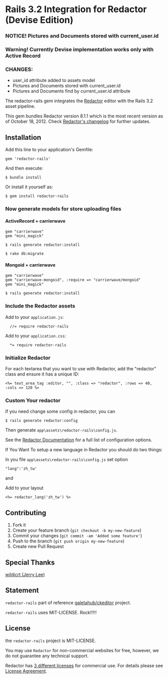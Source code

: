 # Rails 3.2 Integration for Redactor (Devise Edition)

### NOTICE! Pictures and Documents stored with current_user.id
### Warning! Currently Devise implementation works only with Active Record
### CHANGES:
  - user_id attribute added to assets model
  - Pictures and Documents stored with current_user.id
  - Pictures and Documents find by current_user.id attribute

The redactor-rails gem integrates the [Redactor](http://redactorjs.com/) editor with the Rails 3.2 asset pipeline.

This gem bundles Redactor version 8.1.1 which is the most recent version as of October 18, 2012. Check [Redactor's changelog](http://imperavi.com/redactor/log/) for further updates.

## Installation

Add this line to your application's Gemfile:

    gem 'redactor-rails'

And then execute:

    $ bundle install

Or install it yourself as:

    $ gem install redactor-rails

### Now generate models for store uploading files

#### ActiveRecord + carrierwave

    gem "carrierwave"
    gem "mini_magick"

    $ rails generate redactor:install

    $ rake db:migrate

#### Mongoid + carrierwave
    gem "carrierwave"
    gem "carrierwave-mongoid", :require => "carrierwave/mongoid"
    gem "mini_magick"

    $ rails generate redactor:install

### Include the Redactor assets

Add to your `application.js`:

      //= require redactor-rails

Add to your `application.css`:

      *= require redactor-rails

### Initialize Redactor

For each textarea that you want to use with Redactor, add the "redactor" class and ensure it has a unique ID:

    <%= text_area_tag :editor, "", :class => "redactor", :rows => 40, :cols => 120 %>

### Custom Your redactor

If you need change some config in redactor, you can

    $ rails generate redactor:config

Then generate `app\assets\redactor-rails\config.js`. 

See the [Redactor Documentation](http://redactorjs.com/docs/settings/) for a full list of configuration options.


If You Want To setup a new language in Redactor you should do two things:

In you file `app\assets\redactor-rails\config.js` set option

    "lang":'zh_tw'
    
and

Add to your layout

    <%= redactor_lang('zh_tw') %>


## Contributing

1. Fork it
2. Create your feature branch (`git checkout -b my-new-feature`)
3. Commit your changes (`git commit -am 'Added some feature'`)
4. Push to the branch (`git push origin my-new-feature`)
5. Create new Pull Request

## Special Thanks

[wildjcrt (Jerry Lee)](https://github.com/wildjcrt/)
## Statement

`redactor-rails` part of reference [galetahub/ckeditor](https://github.com/galetahub/ckeditor) project.

`redactor-rails` uses MIT-LICENSE. Rock!!!!!

## License

the `redactor-rails` project is MIT-LICENSE.

You may use `Redactor` for non-commercial websites for free, however, we do not guarantee any technical support.

Redactor has [3 different licenses](http://redactorjs.com/download/) for commercial use.
For details please see [License Agreement](http://redactorjs.com/download/).
